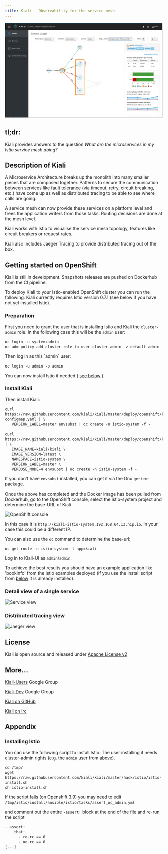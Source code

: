 ```yaml
---
title: Kiali - Observability for the service mesh
---
```



![Kiali screenshot](/assets/img/kiali-graph.png)

## tl;dr:

Kiali provides answers to the question _What are the microservices in my Istio service mesh doing?_

## Description of Kiali

A Microservice Architecture breaks up the monolith into many smaller pieces
that are composed together. Patterns to secure the communication between
services like fault tolerance (via timeout, retry, circuit breaking, etc.)
have come up as well as distributed tracing to be able to see where calls
are going.

A service mesh can now provide these services on a platform level and
frees the application writers from those tasks. Routing decisions are
done at the mesh level.

Kiali works with Istio to visualise the service mesh topology, features
like circuit breakers or request rates. 

Kiali also includes Jaeger Tracing
to provide distributed tracing out of the box.

## Getting started on OpenShift

Kiali is still in development. Snapshots releases are pushed on Dockerhub from the CI pipeline.

To deploy Kiali to your Istio-enabled OpenShift cluster you can run the following. Kiali currently requires Istio version 0.7.1 (see below if you have not yet installed Istio).

### Preparation

First you need to grant the user that is installing Istio and Kiali the `cluster-admin` role. In the following case this will be the `admin` user:

````
oc login -u system:admin
oc adm policy add-cluster-role-to-user cluster-admin -z default admin

````

<span id="admin-user"/>
Then log in as this `admin` user:

	oc login -u admin -p admin

You can now install Istio if needed ( [see below](#install-istio) ).

### Install Kiali

Then install Kiali:

```
curl https://raw.githubusercontent.com/kiali/kiali/master/deploy/openshift/kiali-configmap.yaml | \
   VERSION_LABEL=master envsubst | oc create -n istio-system -f -

curl https://raw.githubusercontent.com/kiali/kiali/master/deploy/openshift/kiali.yaml | \
   IMAGE_NAME=kiali/kiali \
   IMAGE_VERSION=latest \
   NAMESPACE=istio-system \
   VERSION_LABEL=master \
   VERBOSE_MODE=4 envsubst | oc create -n istio-system -f -

````


If you don't have `envsubst` installed, you can get it via the Gnu `gettext` package.

Once the above has completed and the Docker image has been pulled from Dockerhub, go to the OpenShift console, select the istio-system project and determine the base-URL of Kiali

![OpenShift console](/assets/img/os-console.png)

In this case it is `http://kiali-istio-system.192.168.64.13.nip.io`. In your case this could be a different IP.

You can also use the `oc` command to determine the base-url:

```
oc get route -n istio-system -l app=kiali
```

Log in to Kiali-UI as `admin`/`admin`. 

To achieve the best results you should have an example application like 'bookinfo' from the Istio examples deployed (if you use the install script from [below](#install-istio) it is already installed).

### Detail view of a single service

![Service view](/assets/img/kiali-service.png)


### Distributed tracing view

![Jaeger view](/assets/img/kiali-jaeger.png)

## License

Kiali is open source and released under [Apache License v2](https://www.apache.org/licenses/LICENSE-2.0.txt)

## More...

[Kiali-Users](https://groups.google.com/forum/#!forum/kiali-users) Google Group

[Kiali-Dev](https://groups.google.com/forum/#!forum/kiali-dev">) Google Group

[Kiali on GitHub](https://github.com/kiali">)

[Kiali on Irc](irc://irc.freenode.net/#kiali)


## Appendix

<h3 id="install-istio">Installing Istio</h3>


You can use the following script to install Istio. The user installing it needs cluster-admin rights (e.g. the `admin` user from [above](#admin-user)).

```
cd /tmp/
wget https://raw.githubusercontent.com/kiali/kiali/master/hack/istio/istio-install.sh
sh istio-install.sh
```

If the script fails (on Openshift 3.9) you may need to edit `/tmp/istio/install/ansible/istio/tasks/assert_oc_admin.yml`

and comment out the entire `-assert:` block at the end of the file and re-run the script

```
- assert:
    that:
      - ro.rc == 0
      - uo.rc == 0
[...]
```
